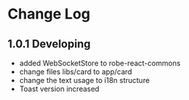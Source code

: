 # Change Log

## 1.0.1 Developing
* added WebSocketStore to robe-react-commons
* change files libs/card to app/card
* change the text usage to i18n structure
* Toast version increased





